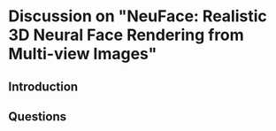 # Discussion on "NeuFace: Realistic 3D Neural Face Rendering from Multi-view Images"

## Introduction

## Questions
